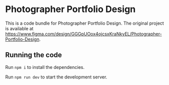
  # Photographer Portfolio Design

  This is a code bundle for Photographer Portfolio Design. The original project is available at https://www.figma.com/design/GGGpUOox4ojcsxKraNkyEL/Photographer-Portfolio-Design.

  ## Running the code

  Run `npm i` to install the dependencies.

  Run `npm run dev` to start the development server.
  